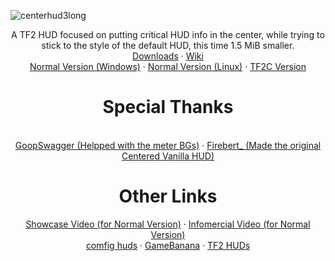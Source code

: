 ![centerhud3long](https://github.com/Eerorri/center-hud/assets/97610612/fe6e4ca8-e06e-4940-9ef7-aa191a214106)
<div id="main"
  <p align="center">  
      A TF2 HUD focused on putting critical HUD info in the center, while trying to stick to the style of the default HUD, this time 1.5 MiB smaller.
      <br />
      <a href="https://github.com/Eerorri/center-hud/releases">Downloads</a> 
      ·
      <a href="https://github.com/Eerorri/center-hud/wiki">Wiki</a>
      <br />
      <a href="https://github.com/Eerorri/center-hud/tree/main">Normal Version (Windows)</a>
      ·
      <a href="https://github.com/Eerorri/center-hud/tree/linux">Normal Version (Linux)</a>
      ·
      <a href="https://github.com/Eerorri/center-hud/tree/tf2c">TF2C Version</a>
  </p>
</div>

<div id="credits"
  <p align="center">
      <h1>
      Special Thanks
      </h1>
      <br />
      <a href="https://gamebanana.com/members/1672887">GoopSwagger (Helpped with the meter BGs)</a>
      ·
      <a href="https://gamebanana.com/members/1767717">Firebert_ (Made the original Centered Vanilla HUD)</a>
  </p>
</div>

<div id="other"
  <p align="center">
      <h1>
      Other Links
      </h1>
      <a href="https://youtu.be/a_38tTV4Xhc">Showcase Video (for Normal Version)</a>
      ·
      <a href="https://youtu.be/G39x7-gmCzU">Infomercial Video (for Normal Version)</a>
      <br />
      <a href="https://comfig.app/huds/page/center-hud/">comfig huds</a>
      ·
      <a href="https://gamebanana.com/mods/485626">GameBanana</a>
      ·
      <a href="https://tf2huds.dev/hud/Center-Hud">TF2 HUDs</a>
  </p>
</div>

